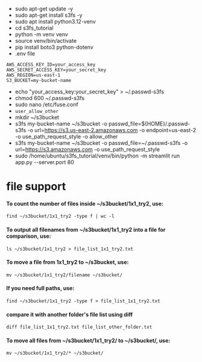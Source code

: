 

* sudo apt-get update -y
* sudo apt-get install s3fs -y
* sudo apt install python3.12-venv
* cd s3fs_tutorial
* python -m venv venv
* source venv/bin/activate
* pip install boto3 python-dotenv
* .env file
```
AWS_ACCESS_KEY_ID=your_access_key
AWS_SECRET_ACCESS_KEY=your_secret_key
AWS_REGION=us-east-1
S3_BUCKET=my-bucket-name
```
* echo "your_access_key:your_secret_key" > ~/.passwd-s3fs
* chmod 600 ~/.passwd-s3fs
* sudo nano /etc/fuse.conf
* `user_allow_other`
* mkdir ~/s3bucket
* s3fs my-bucket-name ~/s3bucket -o passwd_file=${HOME}/.passwd-s3fs -o url=https://s3.us-east-2.amazonaws.com -o endpoint=us-east-2 -o use_path_request_style -o allow_other
* s3fs my-bucket-name ~/s3bucket -o passwd_file=~/.passwd-s3fs -o url=https://s3.amazonaws.com -o use_path_request_style
* sudo /home/ubuntu/s3fs_tutorial/venv/bin/python -m streamlit run app.py --server.port 80


# file support 
#### To count the number of files inside ~/s3bucket/1x1_try2, use:
`find ~/s3bucket/1x1_try2 -type f | wc -l`
#### To output all filenames from ~/s3bucket/1x1_try2 into a file for comparison, use:
`ls ~/s3bucket/1x1_try2 > file_list_1x1_try2.txt`
#### To move a file from 1x1_try2 to ~/s3bucket, use:
`mv ~/s3bucket/1x1_try2/filename ~/s3bucket/`
#### If you need full paths, use:
`find ~/s3bucket/1x1_try2 -type f > file_list_1x1_try2.txt`
#### compare it with another folder's file list using diff
`diff file_list_1x1_try2.txt file_list_other_folder.txt`
#### To move all files from ~/s3bucket/1x1_try2/ to ~/s3bucket/, use:
`mv ~/s3bucket/1x1_try2/* ~/s3bucket/`
